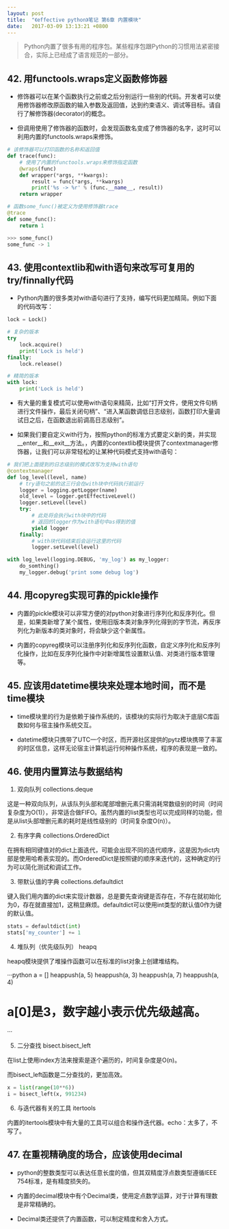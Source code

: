```yaml
---
layout: post
title:  "《effective python》笔记 第6章 内置模块"
date:   2017-03-09 13:13:21 +0800
---
```


> Python内置了很多有用的程序包。某些程序包跟Python的习惯用法紧密接合，实际上已经成了语言规范的一部分。

## 42. 用functools.wraps定义函数修饰器

* 修饰器可以在某个函数执行之前或之后分别运行一些别的代码。开发者可以使用修饰器修改原函数的输入参数及返回值，达到约束语义、调试等目标。请自行了解修饰器(decorator)的概念。

* 但调用使用了修饰器的函数时，会发现函数名变成了修饰器的名字，这时可以利用内置的functools.wraps来修饰。

```python
# 该修饰器可以打印函数的名称和返回值
def trace(func):
    # 使用了内置的functools.wraps来修饰指定函数
    @wraps(func)
    def wrapper(*args, **kwargs):
        result = func(*args, **kwargs)
        print('%s -> %r' % (func.__name__, result))
    return wrapper

# 函数some_func()被定义为使用修饰器trace
@trace
def some_func():
    return 1

>>> some_func()
some_func -> 1
```

## 43. 使用contextlib和with语句来改写可复用的try/finnally代码

* Python内置的很多类对with语句进行了支持，编写代码更加精简。例如下面的代码改写：

```python
lock = Lock()

# 复杂的版本
try
    lock.acquire()
    print('Lock is held')
finally:
    lock.release()

# 精简的版本
with lock:
    print('Lock is held')
```

* 有大量的重复模式可以使用with语句来精简，比如“打开文件，使用文件句柄进行文件操作，最后关闭句柄”、“进入某函数调低日志级别，函数打印大量调试日之后，在函数退出前调高日志级别”。

* 如果我们要自定义with行为，按照python的标准方式要定义新的类，并实现\_\_enter\_\_和\_\_exit\_\_方法。，内置的contextlib模块提供了contextmanager修饰器，让我们可以非常轻松的让某种代码模式支持with语句：

```python
# 我们把上面提到的日志级别的模式改写为支持with语句
@contextmanager
def log_level(level, name)
    # try语句之前的这三行会在with块中代码执行前运行
    logger = logging.getLogger(name)
    old_level = logger.getEffectiveLevel()
    logger.setLevel(level)
    try:
        # 此处将会执行with块中的代码
        # 返回的logger作为with语句中as得到的值
        yield logger
    finally:
        # with块代码结束后会运行这里的代码
        logger.setLevel(level)

with log_level(logging.DEBUG, 'my_log') as my_logger:
    do_somthing()
    my_logger.debug('print some debug log')
```

## 44. 用copyreg实现可靠的pickle操作

* 内置的pickle模块可以非常方便的对python对象进行序列化和反序列化。但是，如果类新增了某个属性，使用旧版本类对象序列化得到的字节流，再反序列化为新版本的类对象时，将会缺少这个新属性。

* 内置的copyreg模块可以注册序列化和反序列化函数，自定义序列化和反序列化操作，比如在反序列化操作中对新增属性设置默认值、对类进行版本管理等。

## 45. 应该用datetime模块来处理本地时间，而不是time模块

* time模块里的行为是依赖于操作系统的，该模块的实际行为取决于底层C库函数如何与宿主操作系统交互。

* datetime模块只携带了UTC一个时区，而开源社区提供的pytz模块携带了丰富的时区信息，这样无论宿主计算机运行何种操作系统，程序的表现是一致的。

## 46. 使用内置算法与数据结构

1. 双向队列 collections.deque

这是一种双向队列，从该队列头部和尾部增删元素只需消耗常数级别的时间（时间复杂度为O(1)），非常适合做FIFO。虽然内置的list类型也可以完成同样的功能，但是从list头部增删元素的耗时是线性级别的（时间复杂度O(n)）。

2. 有序字典 collections.OrderedDict

在拥有相同键值对的dict上面迭代，可能会出现不同的迭代顺序，这是因为dict内部是使用哈希表实现的。而OrderedDict是按照键的顺序来迭代的，这种确定的行为可以简化测试和调试工作。

3. 带默认值的字典 collections.defaultdict

键入我们用内置的dict来实现计数器，总是要先查询键是否存在，不存在就初始化为0，存在就直接加1，这稍显麻烦。defaultdict可以使用int类型的默认值0作为键的默认值。

```python
stats = defaultdict(int)
stats['my_counter'] += 1
```

4. 堆队列（优先级队列） heapq

heapq模块提供了堆操作函数可以在标准的list对象上创建堆结构。

···python
a = []
heappush(a, 5)
heappush(a, 3)
heappush(a, 7)
heappush(a, 4)

# a[0]是3，数字越小表示优先级越高。
···

5. 二分查找 bisect.bisect_left

在list上使用index方法来搜索是逐个遍历的，时间复杂度是O(n)。

而bisect_left函数是二分查找的，更加高效。

```python
x = list(range(10**6))
i = bisect_left(x, 991234)
```

6. 与迭代器有关的工具 itertools

内置的itertools模块中有大量的工具可以组合和操作迭代器。echo：太多了，不写了。

## 47. 在重视精确度的场合，应该使用decimal

* python的整数类型可以表达任意长度的值，但其双精度浮点数类型遵循IEEE 754标准，是有精度损失的。

* 内置的decimal模块中有个Decimal类，使用定点数学运算，对于计算有理数是非常精确的。

* Decimal类还提供了内置函数，可以制定精度和舍入方式。
